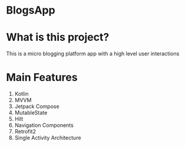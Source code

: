 # BlogsApp
# What is this project?
This is a micro blogging platform app with a high level user interactions

# Main Features
1. Kotlin
1. MVVM
1. Jetpack Compose
1. MutableState
1. Hilt
1. Navigation Components
1. Retrofit2
1. Single Activity Architecture


